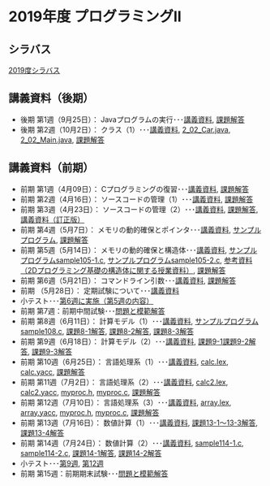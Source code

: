 # 2019年度 プログラミングII

## シラバス
[2019度シラバス](https://github.com/nit-ibaraki-prog3i/lecture/blob/master/src/SyllabusPDF.pdf)

## 講義資料（後期）
* 後期 第1週（9月25日）： Javaプログラムの実行･･･[講義資料](https://github.com/nit-ibaraki-prog3i/lecture/raw/master/src/p2-2-01.pdf), [課題解答](https://github.com/nit-ibaraki-prog3i/lecture/raw/master/src/p2-2-01-ans.pdf)
* 後期 第2週（10月2日）： クラス（1）･･･[講義資料](https://github.com/nit-ibaraki-prog3i/lecture/raw/master/src/p2-2-02.pdf), [2_02_Car.java](https://github.com/nit-ibaraki-prog3i/lecture/raw/master/src/week202/2_02_Car.java), [2_02_Main.java](https://github.com/nit-ibaraki-prog3i/lecture/raw/master/src/week202/2_02_Main.java), [課題解答](https://github.com/nit-ibaraki-prog3i/lecture/raw/master/src/p2-2-02-ans.pdf)

## 講義資料（前期）
* 前期 第1週（4月09日）： Cプログラミングの復習･･･[講義資料](https://github.com/nit-ibaraki-prog3i/lecture/raw/master/src/p2-1-01.pdf), [課題解答](https://github.com/nit-ibaraki-prog3i/lecture/raw/master/src/p2-1-01-ans.pdf)
* 前期 第2週（4月16日）： ソースコードの管理（1）･･･[講義資料](https://github.com/nit-ibaraki-prog3i/lecture/raw/master/src/p2-1-02.pdf), [課題解答](https://github.com/nit-ibaraki-prog3i/lecture/raw/master/src/p2-1-02-ans.pdf)
* 前期 第3週（4月23日）： ソースコードの管理（2）･･･[講義資料](https://github.com/nit-ibaraki-prog3i/lecture/raw/master/src/p2-1-03.pdf), [課題解答](https://github.com/nit-ibaraki-prog3i/lecture/raw/master/src/p2-1-03-ans.pdf), 
[講義資料（訂正版）](https://github.com/nit-ibaraki-prog3i/lecture/raw/master/src/p2-1-03-訂正版.pdf)
* 前期 第4週（5月7日）： メモリの動的確保とポインタ･･･[講義資料](https://github.com/nit-ibaraki-prog3i/lecture/raw/master/src/p2-1-04.pdf), [サンプルプログラム](https://github.com/nit-ibaraki-prog3i/lecture/raw/master/src/sample104.c), [課題解答](https://github.com/nit-ibaraki-prog3i/lecture/raw/master/src/p2-1-04-ans.pdf)
* 前期 第5週（5月14日）： メモリの動的確保と構造体･･･[講義資料](https://github.com/nit-ibaraki-prog3i/lecture/raw/master/src/p2-1-05.pdf), [サンプルプログラムsample105-1.c](https://github.com/nit-ibaraki-prog3i/lecture/raw/master/src/sample105-1.c), [サンプルプログラムsample105-2.c](https://github.com/nit-ibaraki-prog3i/lecture/raw/master/src/sample105-2.c), [参考資料（2Dプログラミング基礎の構造体に関する授業資料）](https://github.com/nit-ibaraki-prog3i/lecture/raw/master/src/kiso2-10.pdf), [課題解答](https://github.com/nit-ibaraki-prog3i/lecture/raw/master/src/p2-1-05-ans.pdf)
* 前期 第6週（5月21日）： コマンドライン引数･･･[講義資料](https://github.com/nit-ibaraki-prog3i/lecture/raw/master/src/p2-1-06.pdf), [課題解答](https://github.com/nit-ibaraki-prog3i/lecture/raw/master/src/p2-1-06-ans.pdf)
* 前期 （5月28日）： 定期試験について･･･[講義資料](https://github.com/nit-ibaraki-prog3i/lecture/raw/master/src/p2-1-06+.pdf)
* 小テスト･･･[第6週に実施（第5週の内容）](https://github.com/nit-ibaraki-prog3i/lecture/raw/master/src/p2-1-06-test.pdf)
* 前期 第7週：前期中間試験･･･[問題と模範解答](https://github.com/nit-ibaraki-prog3i/lecture/raw/master/src/2019-p2-1-mid.pdf)
* 前期 第8週（6月11日）： 計算モデル（1）･･･[講義資料](https://github.com/nit-ibaraki-prog3i/lecture/raw/master/src/p2-1-08.pdf), [サンプルプログラムsample108.c](https://github.com/nit-ibaraki-prog3i/lecture/raw/master/src/week108/sample108.c), [課題8-1解答](https://github.com/nit-ibaraki-prog3i/lecture/raw/master/src/week108/ans108-1.c), [課題8-2解答](https://github.com/nit-ibaraki-prog3i/lecture/raw/master/src/week108/ans108-2.c), [課題8-3解答](https://github.com/nit-ibaraki-prog3i/lecture/raw/master/src/week108/ans108-3.c)
* 前期 第9週（6月18日）： 計算モデル（2）･･･[講義資料](https://github.com/nit-ibaraki-prog3i/lecture/raw/master/src/p2-1-09.pdf), [課題9-1課題9-2解答](https://github.com/nit-ibaraki-prog3i/lecture/raw/master/src/week109/ans109-1.c), [課題9-3解答](https://github.com/nit-ibaraki-prog3i/lecture/raw/master/src/week109/ans109-2.c)
* 前期 第10週（6月25日）： 言語処理系（1）･･･[講義資料](https://github.com/nit-ibaraki-prog3i/lecture/raw/master/src/p2-1-10.pdf), [calc.lex](https://github.com/nit-ibaraki-prog3i/lecture/raw/master/src/week110/calc.lex), [calc.yacc](https://github.com/nit-ibaraki-prog3i/lecture/raw/master/src/week110/calc.yacc), [課題解答](https://github.com/nit-ibaraki-prog3i/lecture/raw/master/src/week110/ans110.txt)
* 前期 第11週（7月2日）： 言語処理系（2）･･･[講義資料](https://github.com/nit-ibaraki-prog3i/lecture/raw/master/src/p2-1-11.pdf), [calc2.lex](https://github.com/nit-ibaraki-prog3i/lecture/raw/master/src/week111/calc2.lex), [calc2.yacc](https://github.com/nit-ibaraki-prog3i/lecture/raw/master/src/week111/calc2.yacc), [myproc.h](https://github.com/nit-ibaraki-prog3i/lecture/raw/master/src/week111/myproc.h), [myproc.c](https://github.com/nit-ibaraki-prog3i/lecture/raw/master/src/week111/myproc.c), [課題解答](https://github.com/nit-ibaraki-prog3i/lecture/raw/master/src/week111/ans111.txt)
* 前期 第12週（7月10日）： 言語処理系（3）･･･[講義資料](https://github.com/nit-ibaraki-prog3i/lecture/raw/master/src/p2-1-12.pdf), [array.lex](https://github.com/nit-ibaraki-prog3i/lecture/raw/master/src/week112/array.lex), [array.yacc](https://github.com/nit-ibaraki-prog3i/lecture/raw/master/src/week112/array.yacc), [myproc.h](https://github.com/nit-ibaraki-prog3i/lecture/raw/master/src/week112/myproc.h), [myproc.c](https://github.com/nit-ibaraki-prog3i/lecture/raw/master/src/week112/myproc.c), [課題解答](https://github.com/nit-ibaraki-prog3i/lecture/raw/master/src/week112/ans112.txt)
* 前期 第13週（7月16日）： 数値計算（1）･･･[講義資料](https://github.com/nit-ibaraki-prog3i/lecture/raw/master/src/p2-1-13.pdf), [課題13-1〜13-3解答](https://github.com/nit-ibaraki-prog3i/lecture/raw/master/src/week113/ans113-1.c), [課題13-4解答](https://github.com/nit-ibaraki-prog3i/lecture/raw/master/src/week113/ans113-2.txt)
* 前期 第14週（7月24日）： 数値計算（2）･･･[講義資料](https://github.com/nit-ibaraki-prog3i/lecture/raw/master/src/p2-1-14.pdf), [sample114-1.c](https://github.com/nit-ibaraki-prog3i/lecture/raw/master/src/week114/sample114-1.c), [sample114-2.c](https://github.com/nit-ibaraki-prog3i/lecture/raw/master/src/week114/sample114-2.c), [課題14-1解答](https://github.com/nit-ibaraki-prog3i/lecture/raw/master/src/week114/ans114-1.c), [課題14-2解答](https://github.com/nit-ibaraki-prog3i/lecture/raw/master/src/week114/ans114-2.c)
* 小テスト･･･[第9週](https://github.com/nit-ibaraki-prog3i/lecture/raw/master/src/p2-1-09-test.pdf), [第12週](https://github.com/nit-ibaraki-prog3i/lecture/raw/master/src/p2-1-12-test.pdf)
* 前期 第15週：前期期末試験･･･[問題と模範解答](https://github.com/nit-ibaraki-prog3i/lecture/raw/master/src/2019-p2-1-term.pdf)
